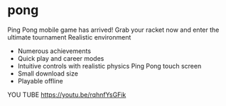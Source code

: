 # pong
 Ping Pong mobile game has arrived!  Grab your racket now and enter the ultimate tournament
 Realistic environment
 * Numerous achievements
 * Quick play and career modes
 * Intuitive controls with realistic physics Ping Pong touch screen
 * Small download size
 * Playable offline
 
 YOU TUBE 
 https://youtu.be/rqhnfYsGFik
